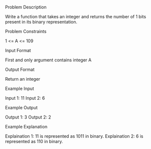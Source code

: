 Problem Description

Write a function that takes an integer and returns the number of 1 bits present in its binary representation.


Problem Constraints

1 <= A <= 109


Input Format

First and only argument contains integer A


Output Format

Return an integer


Example Input

Input 1:
11
Input 2:
6


Example Output

Output 1:
3
Output 2:
2


Example Explanation

Explaination 1:
11 is represented as 1011 in binary.
Explaination 2:
6 is represented as 110 in binary.
